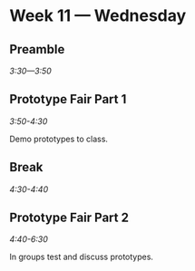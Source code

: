 # Week 11 — Wednesday

## Preamble
*3:30—3:50*

## Prototype Fair Part 1
*3:50-4:30*

Demo prototypes to class.

## Break
*4:30-4:40*

## Prototype Fair Part 2
*4:40-6:30*

In groups test and discuss prototypes.
